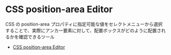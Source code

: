 # CSS position-area Editor

CSS の position-area プロパティに指定可能な値をセレクトメニューから選択することで、実際にアンカー要素に対して、配置ボックスがどのように配置されるかを確認できるツール

- [CSS position-area Editor](https://burnworks.github.io/css-position-area-editor/)